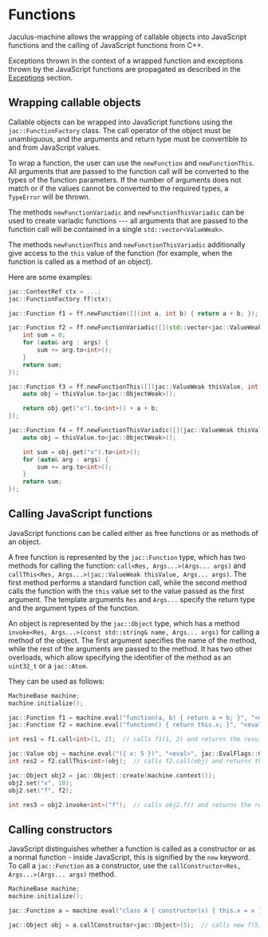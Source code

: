 # Functions

Jaculus-machine allows the wrapping of callable objects into JavaScript functions and the calling of JavaScript functions from C++.

Exceptions thrown in the context of a wrapped function and exceptions thrown by the JavaScript functions are propagated as described
in the [Exceptions](./exceptions.md) section.

## Wrapping callable objects

Callable objects can be wrapped into JavaScript functions using the `jac::FunctionFactory` class. The call operator of the object
must be unambiguous, and the arguments and return type must be convertible to and from JavaScript values.

To wrap a function, the user can use the `newFunction` and `newFunctionThis`. All arguments that are passed to the function call
will be converted to the types of the function parameters. If the number of arguments does not match or if the values cannot be
converted to the required types, a `TypeError` will be thrown.

The methods `newFunctionVariadic` and `newFunctionThisVariadic` can be used to create variadic functions --- all arguments that
are passed to the function call will be contained in a single `std::vector<ValueWeak>`.

The methods `newFunctionThis` and `newFunctionThisVariadic` additionally give access to the `this` value of the function
(for example, when the function is called as a method of an object).


Here are some examples:

```cpp
jac::ContextRef ctx = ...;
jac::FunctionFactory ff(ctx);

jac::Function f1 = ff.newFunction([](int a, int b) { return a + b; });

jac::Function f2 = ff.newFunctionVariadic([](std::vector<jac::ValueWeak> args) {
    int sum = 0;
    for (auto& arg : args) {
        sum += arg.to<int>();
    }
    return sum;
});

jac::Function f3 = ff.newFunctionThis([](jac::ValueWeak thisValue, int a, int b) {
    auto obj = thisValue.to<jac::ObjectWeak>();

    return obj.get("x").to<int>() + a + b;
});

jac::Function f4 = ff.newFunctionThisVariadic([](jac::ValueWeak thisValue, std::vector<jac::ValueWeak> args) {
    auto obj = thisValue.to<jac::ObjectWeak>();

    int sum = obj.get("x").to<int>();
    for (auto& arg : args) {
        sum += arg.to<int>();
    }
    return sum;
});
```

## Calling JavaScript functions

JavaScript functions can be called either as free functions or as methods of an object.

A free function is represented by the `jac::Function` type, which has two methods for calling the function: `call<Res, Args...>(Args... args)` and `callThis<Res, Args...>(jac::ValueWeak thisValue, Args... args)`. The first method performs a standard function call, while the second method calls the function with the `this` value set to the value passed as the first argument. The template arguments `Res` and `Args...` specify the return type and the argument types of the function.

An object is represented by the `jac::Object` type, which has a method `invoke<Res, Args...>(const std::string& name, Args... args)` for calling a method of the object. The first argument specifies the name of the method, while the rest of the arguments are passed to the method. It has two other overloads, which allow specifying the identifier of the method as an `uint32_t` or a `jac::Atom`.

They can be used as follows:

```cpp
MachineBase machine;
machine.initialize();

jac::Function f1 = machine.eval("function(a, b) { return a + b; }", "<eval>", jac::EvalFlags::Global).to<jac::Function>();
jac::Function f2 = machine.eval("function() { return this.x; }", "<eval>", jac::EvalFlags::Global).to<jac::Function>();

int res1 = f1.call<int>(1, 2);  // calls f1(1, 2) and returns the result as an int

jac::Value obj = machine.eval("({ x: 5 })", "<eval>", jac::EvalFlags::Global);
int res2 = f2.callThis<int>(obj);  // calls f2.call(obj) and returns the result as an int

jac::Object obj2 = jac::Object::create(machine.context());
obj2.set("x", 10);
obj2.set("f", f2);

int res3 = obj2.invoke<int>("f");  // calls obj2.f() and returns the result as an int
```

## Calling constructors

JavaScript distinguishes whether a function is called as a constructor or as a normal function - inside JavaScript, this is signified by the `new` keyword.
To call a `jac::Function` as a constructor, use the `callConstructor<Res, Args...>(Args... args)` method.

```cpp
MachineBase machine;
machine.initialize();

jac::Function a = machine.eval("class A { constructor(x) { this.x = x } }", "<eval>", jac::EvalFlags::Global).to<jac::Function>();

jac::Object obj = a.callConstructor<jac::Object>(5);  // calls new f(5) and returns the result as a jac::Object
```
